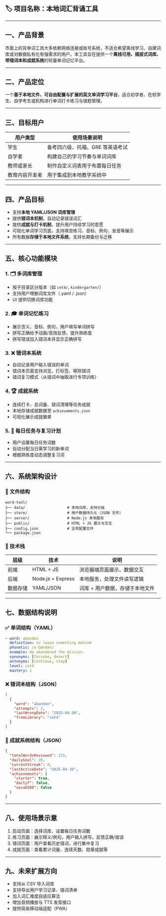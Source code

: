 ## 🏷️ 项目名称：本地词汇背诵工具

---

## 一、产品背景

市面上的背单词工具大多依赖网络连接或账号系统，不适合希望离线学习、自建词库或对数据私有化有强需求的用户。本工具旨在提供一个**离线可用、插拔式词库、带错词本和成就系统**的轻量单词记忆平台。

---

## 二、产品定位

一个**基于本地文件、可自由配置与扩展的英文单词学习平台**，适合初学者、在校学生、自学考生或机构进行单词打卡练习与错题管理。

---

## 三、目标用户

| 用户类型       | 使用场景说明                         |
|----------------|--------------------------------------|
| 学生           | 备考四六级、托福、GRE 等英语考试     |
| 自学者         | 构建自己的学习节奏与单词词库         |
| 教师或家长     | 制作自定义词表用于布置每日任务       |
| 教育内容开发者 | 用于集成到本地教学系统中             |

---

## 四、产品目标

- 支持**本地 YAML/JSON 词库管理**
- 提供**错词本机制**，自动记录错误词汇
- 提供**成就与打卡机制**，提升用户持续学习的意愿
- 可视化单词学习页面，支持填空练习、音标、例句、发音等展示
- 所有数据**存储于本地文件系统**，支持长期备份与迁移

---

## 五、核心功能模块

### 1. 🗂️ 多词库管理

- 按子目录区分版本（如 `cet4/`, `kindergarten/`）
- 支持用户增删词库文件（.yaml / .json）
- UI 提供切换词库功能

### 2. 🎓 单词记忆练习

- 展示含义、音标、例句，用户填写单词拼写
- 拼写正确给予动画/音效反馈，提升熟练度
- 拼写错误加入错词本并显示正确拼写

### 3. ❌ 错词本系统

- 自动记录用户输入错误的单词
- 错词本页面支持浏览、打标签、移除错词
- 错词复习模式（从错词中抽取进行专项训练）

### 4. 🏆 成就系统

- 连续打卡、总词量、错词清理等任务成就
- 本地存储成就数据至 `achievements.json`
- 可视化展示成就徽章

### 5. 🔁 每日任务与复习计划

- 用户设置每日任务词数
- 自动分配当日需学习的新单词
- 根据熟练度动态调整复习词

---

## 六、系统架构设计

### 🧱 文件结构

```
word-tool/
├── data/                   # 本地词库，支持分级
├── store/                  # 用户数据持久化（JSON 文件）
├── server/                 # Node.js 本地服务
├── public/                 # HTML + JS 展示与交互
├── config.json             # 全局配置文件
└── package.json
```

### 🧩 技术栈

| 层级     | 技术                    | 说明                            |
|----------|-------------------------|---------------------------------|
| 前端     | HTML + JS               | 浏览器端页面展示、数据交互     |
| 后端     | Node.js + Express       | 本地服务，处理文件读写逻辑     |
| 数据存储 | YAML/JSON               | 词库 + 用户数据，存储于本地文件 |

---

## 七、数据结构说明

### ✅ 单词结构（YAML）

```yaml
- word: abandon
  definition: to leave something behind
  phonetic: /əˈbændən/
  example: He abandoned the mission.
  synonyms: [forsake, desert]
  antonyms: [continue, stay]
  level: cet4
  mastery: 1
```

### ❌ 错词本结构（JSON）

```json
[
  {
    "word": "abandon",
    "attempts": 2,
    "lastWrongDate": "2025-04-30",
    "fromLibrary": "cet4"
  }
]
```

### 🏅 成就系统结构（JSON）

```json
{
  "totalWordsReviewed": 215,
  "dailyGoal": 20,
  "currentStreak": 8,
  "lastActiveDate": "2025-04-30",
  "achievements": {
    "starter": true,
    "daily7": false,
    "vocab500": false
  }
}
```

---

## 八、使用场景示意

1. 启动页面：选择词库、设置每日任务词数  
2. 练习页面：展示释义/例句，用户输入拼写，反馈正确/错误  
3. 错词页面：用户查看历史错词，进行集中复习  
4. 成就页面：查看累计词量、连续天数、勋章成就等

---

## 九、未来扩展方向

- 支持从 CSV 导入词库
- 支持导出用户学习记录、错词清单
- 加入词汇难度自适应算法
- 增加音频播放与 TTS 发音接口
- 提供简易移动端适配（PWA）

